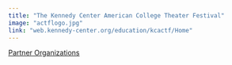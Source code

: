 ```yaml
---
title: "The Kennedy Center American College Theater Festival"
image: "actflogo.jpg"
link: "web.kennedy-center.org/education/kcactf/Home"
---
```


[Partner Organizations](/about/partner-organizations)